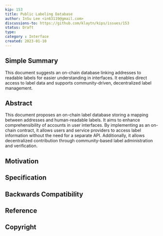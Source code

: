 ```yaml
---
kip: 153
title: Public Labeling Database
author: InSu Lee <in63119@gmail.com>
discussions-to: https://github.com/klaytn/kips/issues/153
status: Draft
type: 
category : Interface
created: 2023-01-10
---
```


## Simple Summary
This document suggests an on-chain database linking addresses to readable labels for easier understanding in interfaces. It enables direct access to label data and supports community-driven, decentralized label management.

## Abstract
This document proposes an on-chain label database storing a mapping between addresses and human-readable labels. It aims to enhance comprehensibility of accounts in user interfaces. By implementing as an on-chain contract, it allows users and service providers to access label information without the need for a separate API. Additionally, it allows decentralized contribution through community-based label administration and verification.

## Motivation
<!--The motivation is critical for KIPs that want to change the Klaytn protocol. It should clearly explain why the existing protocol specification is inadequate to address the problem that the KIP solves. KIP submissions without sufficient motivation may be rejected outright.-->

## Specification
<!--The technical specification should describe the syntax and semantics of any new feature. The specification should be detailed enough to allow competing, interoperable implementations for any of the current Klaytn platforms (klaytn). -->


## Backwards Compatibility
<!-- All KIPs that introduce backwards incompatibilities must include a section describing these incompatibilities and their severity. The KIP must explain how the author proposes to deal with these incompatibilities. KIP submissions without a sufficient backwards compatibility treatise may be rejected outright. The authors should answer the question: "Does this KIP require a hard fork?" -->


## Reference


## Copyright
